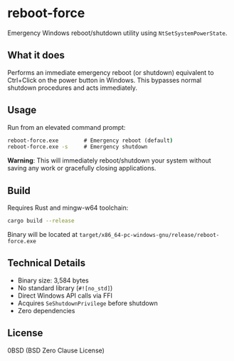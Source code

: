 # reboot-force

Emergency Windows reboot/shutdown utility using `NtSetSystemPowerState`.

## What it does

Performs an immediate emergency reboot (or shutdown) equivalent to Ctrl+Click on the power button in Windows. This bypasses normal shutdown procedures and acts immediately.

## Usage

Run from an elevated command prompt:

```cmd
reboot-force.exe        # Emergency reboot (default)
reboot-force.exe -s     # Emergency shutdown
```

**Warning**: This will immediately reboot/shutdown your system without saving any work or gracefully closing applications.

## Build

Requires Rust and mingw-w64 toolchain:

```bash
cargo build --release
```

Binary will be located at `target/x86_64-pc-windows-gnu/release/reboot-force.exe`

## Technical Details

- Binary size: 3,584 bytes
- No standard library (`#![no_std]`)
- Direct Windows API calls via FFI
- Acquires `SeShutdownPrivilege` before shutdown
- Zero dependencies

## License

0BSD (BSD Zero Clause License)
